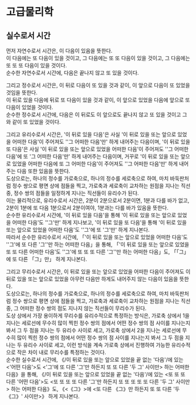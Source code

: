 # 고급물리학
## 실수로서 시간
먼저 자연수로서 시간은, 이 다음이 있음을 뜻한다.  
이 다음에는 또 다음이 있을 것이고, 
그 다음에는 또 또 다음이 있을 것이고, 
그 다음에는 또 또 또 다음이 있을 것이다.  
순수한 자연수로서 시간에, 다음은 끝나지 않고 
또 있을 것이다.

그리고 정수로서 시간은, 이 뒤로 다음이 또 있을 것과 같이,
이 앞으로 다음이 또 있었을 것임을 뜻한다.  
이 뒤로 있을 다음에 뒤로 또 다음이 있을 것과 같이,
이 앞으로 있었을 다음에 앞으로 또 다음이 있었을 것이다.   
순수한 정수로서 시간에, 다음은 이 뒤로도 이 앞으로도 
끝나지 않고 또 있을 것이고 그와 같이 또 있었을 것이다.

그리고 유리수로서 시간은, '이 뒤로 있을 다음'은 사실 '이 뒤로 있을 또는 앞으로 있었을 어떠한 다음'이 주어져도 ''그 어떠한 다음'만' 하게 내어주는 다음이며, '이 뒤로 있을 또 다음'은 사실 '이 뒤로 있을 또는 앞으로 있었을 어떠한 다음'이 주어져도 ''그 어떠한 다음'에 또 '그 어떠한 다음'만' 하게 내어주는 다음이며, 거꾸로 '이 뒤로 있을 또는 앞으로 있었을 어떠한 다음에 또 그 어떠한 다음'이 주어져도 ''그 어떠한 다음'만' 하게 내어주는 다음 또한 있음을 뜻한다.  
도상으로는, 하나의 정수를 가로축으로, 하나의 정수를 세로축으로 하여, 마치 바둑판처럼 정수 쌍으로 평면 상에 점들을 찍고, 가로축과 세로축이 교차하는 원점을 지나는 직선 중, 정수 쌍의 점들을 일정하게 지나는 직선들이 유리수가 된다.  
이는 물리적으로, 유리수로서 시간은, 2분이 2분으로서 2분이면, 1분과 다를 바가 없고, 2분이 1분에 또 다음 1분으로서 2분이여야, 1분과는 다를 바가 있음을 뜻한다.  
순수한 유리수로서 시간에, '이 뒤로 있을 다음'을 통해 '이 뒤로 있을 또는 앞으로 있었을 어떠한 다음'도 ''그'만' 하게 지나보고, '이 뒤로 있을 또 다음'을 통해 '이 뒤로 있을 또는 앞으로 있었을 어떠한 다음'도 ''그'에 또 '그'만' 하게 지나본다.  
따라서 순수한 유리수로서 시간에, 「'이 뒤로 있을 또는 앞으로 있었을 어떠한 다음'도 ''그'에 또 다른 '그''만 하는 어떠한 다음」을 통해, 「'이 뒤로 있을 또는 앞으로 있었을 또 또 다른 어떠한 다음'도 ''그'에 또 또 또 다른 '그''만 하는 어떠한 다음」도, 「「그」에 또 다른 「그」만」 하게 지나본다.

그리고 무리수로서 시간은, 이 뒤로 있을 또는 앞으로 있었을 어떠한 다음이 주어져도 이 뒤로 있을 또는 앞으로 있었을 아무런 다음만 하게도 내어주지 않는 다음이 있음을 뜻한다.  
도상으로는, 하나의 정수를 가로축으로, 하나의 정수를 세로축으로 하여, 마치 바둑판처럼 정수 쌍으로 평면 상에 점들을 찍고, 가로축과 세로축이 교차하는 원점을 지나는 직선 중, 그 어떠한 정수 쌍의 점도 지나지 않는 직선들이 무리수가 된다.  
도상 상에서 가장 용이하게 무리수를 유리수적으로 특정하는 방식은, 가로축 상에서 1을 지나는 세로선에 무수히 많이 찍힌 정수 쌍의 점에서 어떤 정수 쌍의 점 사이를 지나는지 봐서 그 두 점을 지나는 두 유리수 사이로 세고, 가로축 상에서 2을 지나는 세로선에 무수히 많이 찍힌 정수 쌍의 점에서 어떤 정수 쌍의 점 사이를 지나는지 봐서 그 두 점을 지나는 두 유리수 사이로 세고, 이런 방식을 계속 가로축 상에서 진행하여 가능한 유리수적으로 작은 차이 내로 무리수를 특정하는 것이다.  
순수한 실수로서 시간에, 《/이 뒤로 있을 또는 앞으로 있었을 끝 없는 '다음'/에 있는 <'어떤 다음'>도 <'그'에 또 다른 '그'만 하든지 또 또 다른 '두 그' 사이만> 하는 어떠한 다음》을 통해, 《/이 뒤로 있을 또는 앞으로 있었을 끝 없는 '다음'/에 있는 <또 또 또 다른 '어떤 다음'>도 <또 또 또 또 다른 '그'만 하든지 또 또 또 또 또 다른 '두 그' 사이만> 하는 어떠한 다음》도, 《<《그》>에 <또 다른 《그》만 하든지 또 또 다른 '두 《그》' 사이만>》 하게 지나본다.

